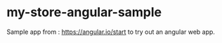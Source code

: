 # my-store-angular-sample
Sample app from : https://angular.io/start to try out an angular web app.
